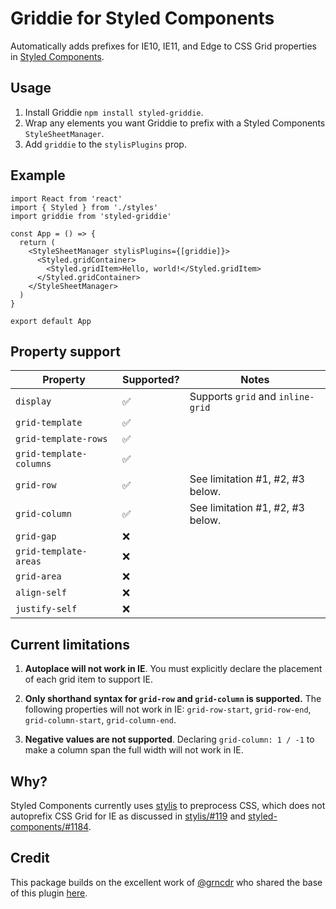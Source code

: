 # Griddie for Styled Components

Automatically adds prefixes for IE10, IE11, and Edge to CSS Grid properties in [Styled Components](https://github.com/styled-components/styled-components).

## Usage

1. Install Griddie `npm install styled-griddie`.
2. Wrap any elements you want Griddie to prefix with a Styled Components `StyleSheetManager`.
3. Add `griddie` to the `stylisPlugins` prop.

## Example

```
import React from 'react'
import { Styled } from './styles'
import griddie from 'styled-griddie'

const App = () => {
  return (
    <StyleSheetManager stylisPlugins={[griddie]}>
      <Styled.gridContainer>
        <Styled.gridItem>Hello, world!</Styled.gridItem>
      </Styled.gridContainer>
    </StyleSheetManager>
  )
}

export default App
```

## Property support

| Property                | Supported? | Notes                             |
| ----------------------- | ---------- | --------------------------------- |
| `display`               | ✅         | Supports `grid` and `inline-grid` |
| `grid-template`         | ✅         |
| `grid-template-rows`    | ✅         |
| `grid-template-columns` | ✅         |
| `grid-row`              | ✅         | See limitation #1, #2, #3 below.  |
| `grid-column`           | ✅         | See limitation #1, #2, #3 below.  |
| `grid-gap`              | ❌         |
| `grid-template-areas`   | ❌         |
| `grid-area`             | ❌         |
| `align-self`            | ❌         |
| `justify-self`          | ❌         |

## Current limitations

1. **Autoplace will not work in IE**. You must explicitly declare the placement of each grid item to support IE.

2. **Only shorthand syntax for `grid-row` and `grid-column` is supported.** The following properties will not work in IE: `grid-row-start`, `grid-row-end`, `grid-column-start`, `grid-column-end`.

3. **Negative values are not supported**. Declaring `grid-column: 1 / -1` to make a column span the full width will not work in IE.

## Why?

Styled Components currently uses [stylis](https://github.com/thysultan/stylis.js) to preprocess CSS, which does not autoprefix CSS Grid for IE as discussed in [stylis/#119](https://github.com/thysultan/stylis.js/issues/119) and [styled-components/#1184](https://github.com/styled-components/styled-components/issues/1184).

## Credit

This package builds on the excellent work of [@grncdr](https://github.com/grncdr) who shared the base of this plugin [here](https://github.com/thysultan/stylis.js/issues/119#issuecomment-463539789).
